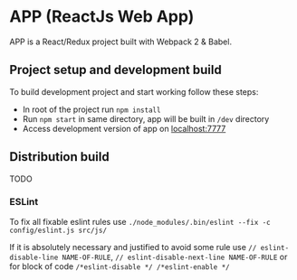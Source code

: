 # APP (ReactJs Web App)

APP is a React/Redux project built with Webpack 2 & Babel. 

## Project setup and development build

To build development project and start working follow these steps:

* In root of the project run `npm install`
* Run `npm start` in same directory, app will be built in `/dev` directory 
* Access development version of app on [localhost:7777](http://localhost:7777)
 
## Distribution build

TODO

### ESLint 

To fix all fixable eslint rules use `./node_modules/.bin/eslint --fix -c config/eslint.js src/js/`

If it is absolutely necessary and justified to avoid some rule use `// eslint-disable-line NAME-OF-RULE`, 
 `// eslint-disable-next-line NAME-OF-RULE` or for block of code `/*eslint-disable */ /*eslint-enable */`